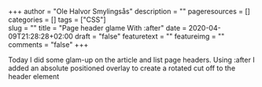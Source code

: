 +++
author = "Ole Halvor Smylingsås"
description = ""
pageresources = []
categories = []
tags = ["CSS"]     
slug = ""
title = "Page header glame With :after"
date = 2020-04-09T21:28:28+02:00
draft = "false"
featuretext = ""
featureimg = ""
comments = "false"
+++

Today I did some glam-up on the article and list page headers. Using :after I added an absolute positioned overlay to create a rotated cut off to the header element  